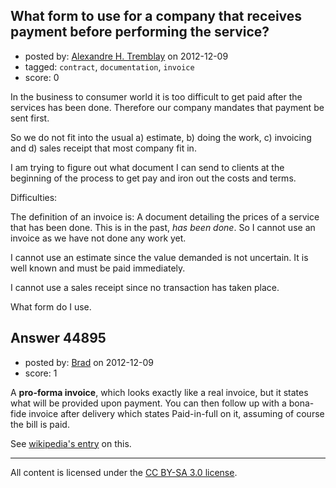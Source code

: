 ## What form to use for a company that receives payment before performing the service?

- posted by: [Alexandre H. Tremblay](https://stackexchange.com/users/-1/5820-alexandre-h-tremblay) on 2012-12-09
- tagged: `contract`, `documentation`, `invoice`
- score: 0

In the business to consumer world it is too difficult to get paid after the services has been done. Therefore our company mandates that payment be sent first.

So we do not fit into the usual a) estimate, b) doing the work, c) invoicing and d) sales receipt that most company fit in.

I am trying to figure out what document I can send to clients at the beginning of the process to get pay and iron out the costs and terms.

Difficulties:

The definition of an invoice is: A document detailing the prices of a service that has been done. This is in the past, *has been done*. So I cannot use an invoice as we have not done any work yet.

I cannot use an estimate since the value demanded is not uncertain. It is well known and must be paid immediately. 

I cannot use a sales receipt since no transaction has taken place.

What form do I use.


## Answer 44895

- posted by: [Brad](https://stackexchange.com/users/-1/17731-brad) on 2012-12-09
- score: 1

<p>A <strong>pro-forma invoice</strong>, which looks exactly like a real invoice, but it states what will be provided upon payment. You can then follow up with a bona-fide invoice after delivery which states Paid-in-full on it, assuming of course the bill is paid.</p>

<p>See <a href="http://en.wikipedia.org/wiki/Pro_forma#Invoices" rel="nofollow">wikipedia's entry</a> on this.</p>




---

All content is licensed under the [CC BY-SA 3.0 license](https://creativecommons.org/licenses/by-sa/3.0/).
